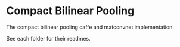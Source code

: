 # Compact Bilinear Pooling
The compact bilinear pooling caffe and matconvnet implementation.

See each folder for their readmes.
